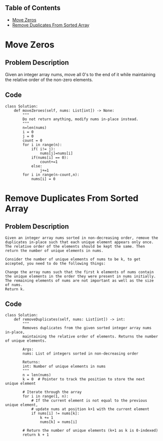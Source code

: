 ## Table of Contents
- [Move Zeros](#move-zeros)
- [Remove Duplicates From Sorted Array](#remove-duplicates-from-sorted-array)
# Move Zeros
## Problem Description
Given an integer array nums, move all 0's to the end of it while maintaining the relative order of the non-zero elements.
## Code
```
class Solution:
    def moveZeroes(self, nums: List[int]) -> None:
        """
        Do not return anything, modify nums in-place instead.
        """
        n=len(nums)
        i = 0
        j = 0
        count = 0
        for i in range(n):
            if( i!= j):
                nums[j]=nums[i]
            if(nums[i] == 0):
                count+=1
            else:
                j+=1
        for i in range(n-count,n):
            nums[i] = 0
```
# Remove Duplicates From Sorted Array
## Problem Description
```
Given an integer array nums sorted in non-decreasing order, remove the duplicates in-place such that each unique element appears only once. The relative order of the elements should be kept the same. Then return the number of unique elements in nums.

Consider the number of unique elements of nums to be k, to get accepted, you need to do the following things:

Change the array nums such that the first k elements of nums contain the unique elements in the order they were present in nums initially. The remaining elements of nums are not important as well as the size of nums.
Return k.
```
## Code
```
class Solution:
    def removeDuplicates(self, nums: List[int]) -> int:
        """
        Removes duplicates from the given sorted integer array nums in-place,
        maintaining the relative order of elements. Returns the number of unique elements.

        Args:
        nums: List of integers sorted in non-decreasing order

        Returns:
        int: Number of unique elements in nums
        """
        n = len(nums)
        k = 0  # Pointer to track the position to store the next unique element
        
        # Iterate through the array
        for i in range(1, n):
            # If the current element is not equal to the previous unique element,
            # update nums at position k+1 with the current element
            if nums[i] != nums[k]:
                k += 1
                nums[k] = nums[i]
        
        # Return the number of unique elements (k+1 as k is 0-indexed)
        return k + 1
```
